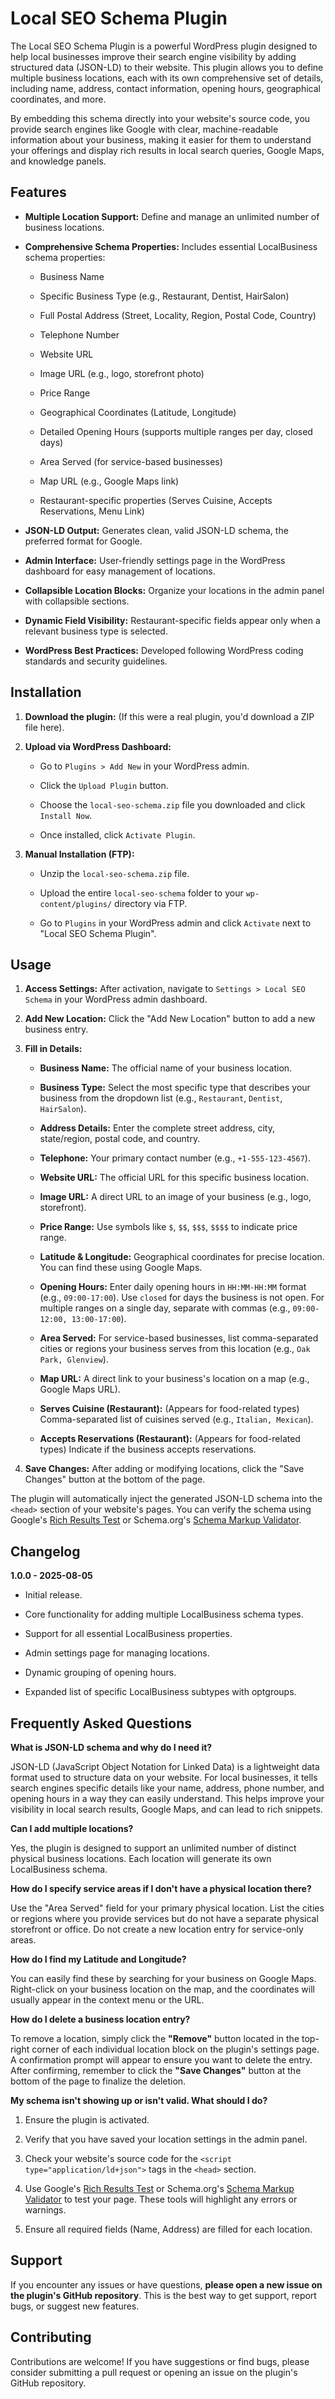 # Local SEO Schema Plugin

The Local SEO Schema Plugin is a powerful WordPress plugin designed to help local businesses improve their search engine visibility by adding structured data (JSON-LD) to their website. This plugin allows you to define multiple business locations, each with its own comprehensive set of details, including name, address, contact information, opening hours, geographical coordinates, and more.

By embedding this schema directly into your website's source code, you provide search engines like Google with clear, machine-readable information about your business, making it easier for them to understand your offerings and display rich results in local search queries, Google Maps, and knowledge panels.

## Features

* **Multiple Location Support:** Define and manage an unlimited number of business locations.

* **Comprehensive Schema Properties:** Includes essential LocalBusiness schema properties:

    * Business Name

    * Specific Business Type (e.g., Restaurant, Dentist, HairSalon)

    * Full Postal Address (Street, Locality, Region, Postal Code, Country)

    * Telephone Number

    * Website URL

    * Image URL (e.g., logo, storefront photo)

    * Price Range

    * Geographical Coordinates (Latitude, Longitude)

    * Detailed Opening Hours (supports multiple ranges per day, closed days)

    * Area Served (for service-based businesses)

    * Map URL (e.g., Google Maps link)

    * Restaurant-specific properties (Serves Cuisine, Accepts Reservations, Menu Link)

* **JSON-LD Output:** Generates clean, valid JSON-LD schema, the preferred format for Google.

* **Admin Interface:** User-friendly settings page in the WordPress dashboard for easy management of locations.

* **Collapsible Location Blocks:** Organize your locations in the admin panel with collapsible sections.

* **Dynamic Field Visibility:** Restaurant-specific fields appear only when a relevant business type is selected.

* **WordPress Best Practices:** Developed following WordPress coding standards and security guidelines.

## Installation

1.  **Download the plugin:** (If this were a real plugin, you'd download a ZIP file here).

2.  **Upload via WordPress Dashboard:**

    * Go to `Plugins > Add New` in your WordPress admin.

    * Click the `Upload Plugin` button.

    * Choose the `local-seo-schema.zip` file you downloaded and click `Install Now`.

    * Once installed, click `Activate Plugin`.

3.  **Manual Installation (FTP):**

    * Unzip the `local-seo-schema.zip` file.

    * Upload the entire `local-seo-schema` folder to your `wp-content/plugins/` directory via FTP.

    * Go to `Plugins` in your WordPress admin and click `Activate` next to "Local SEO Schema Plugin".

## Usage

1.  **Access Settings:** After activation, navigate to `Settings > Local SEO Schema` in your WordPress admin dashboard.

2.  **Add New Location:** Click the "Add New Location" button to add a new business entry.

3.  **Fill in Details:**

    * **Business Name:** The official name of your business location.

    * **Business Type:** Select the most specific type that describes your business from the dropdown list (e.g., `Restaurant`, `Dentist`, `HairSalon`).

    * **Address Details:** Enter the complete street address, city, state/region, postal code, and country.

    * **Telephone:** Your primary contact number (e.g., `+1-555-123-4567`).

    * **Website URL:** The official URL for this specific business location.

    * **Image URL:** A direct URL to an image of your business (e.g., logo, storefront).

    * **Price Range:** Use symbols like `$`, `$$`, `$$$`, `$$$$` to indicate price range.

    * **Latitude & Longitude:** Geographical coordinates for precise location. You can find these using Google Maps.

    * **Opening Hours:** Enter daily opening hours in `HH:MM-HH:MM` format (e.g., `09:00-17:00`). Use `closed` for days the business is not open. For multiple ranges on a single day, separate with commas (e.g., `09:00-12:00, 13:00-17:00`).

    * **Area Served:** For service-based businesses, list comma-separated cities or regions your business serves from this location (e.g., `Oak Park, Glenview`).

    * **Map URL:** A direct link to your business's location on a map (e.g., Google Maps URL).

    * **Serves Cuisine (Restaurant):** (Appears for food-related types) Comma-separated list of cuisines served (e.g., `Italian, Mexican`).

    * **Accepts Reservations (Restaurant):** (Appears for food-related types) Indicate if the business accepts reservations.

4.  **Save Changes:** After adding or modifying locations, click the "Save Changes" button at the bottom of the page.

The plugin will automatically inject the generated JSON-LD schema into the `<head>` section of your website's pages. You can verify the schema using Google's [Rich Results Test](https://search.google.com/test/rich-results) or Schema.org's [Schema Markup Validator](https://validator.schema.org/).

## Changelog

**1.0.0 - 2025-08-05**

* Initial release.

* Core functionality for adding multiple LocalBusiness schema types.

* Support for all essential LocalBusiness properties.

* Admin settings page for managing locations.

* Dynamic grouping of opening hours.

* Expanded list of specific LocalBusiness subtypes with optgroups.

## Frequently Asked Questions

**What is JSON-LD schema and why do I need it?**

JSON-LD (JavaScript Object Notation for Linked Data) is a lightweight data format used to structure data on your website. For local businesses, it tells search engines specific details like your name, address, phone number, and opening hours in a way they can easily understand. This helps improve your visibility in local search results, Google Maps, and can lead to rich snippets.

**Can I add multiple locations?**

Yes, the plugin is designed to support an unlimited number of distinct physical business locations. Each location will generate its own LocalBusiness schema.

**How do I specify service areas if I don't have a physical location there?**

Use the "Area Served" field for your primary physical location. List the cities or regions where you provide services but do not have a separate physical storefront or office. Do not create a new location entry for service-only areas.

**How do I find my Latitude and Longitude?**

You can easily find these by searching for your business on Google Maps. Right-click on your business location on the map, and the coordinates will usually appear in the context menu or the URL.

**How do I delete a business location entry?**

To remove a location, simply click the **"Remove"** button located in the top-right corner of each individual location block on the plugin's settings page. A confirmation prompt will appear to ensure you want to delete the entry. After confirming, remember to click the **"Save Changes"** button at the bottom of the page to finalize the deletion.

**My schema isn't showing up or isn't valid. What should I do?**

1.  Ensure the plugin is activated.

2.  Verify that you have saved your location settings in the admin panel.

3.  Check your website's source code for the `<script type="application/ld+json">` tags in the `<head>` section.

4.  Use Google's [Rich Results Test](https://search.google.com/test/rich-results) or Schema.org's [Schema Markup Validator](https://validator.schema.org/) to test your page. These tools will highlight any errors or warnings.

5.  Ensure all required fields (Name, Address) are filled for each location.

## Support

If you encounter any issues or have questions, **please open a new issue on the plugin's GitHub repository**. This is the best way to get support, report bugs, or suggest new features.

## Contributing

Contributions are welcome! If you have suggestions or find bugs, please consider submitting a pull request or opening an issue on the plugin's GitHub repository.
